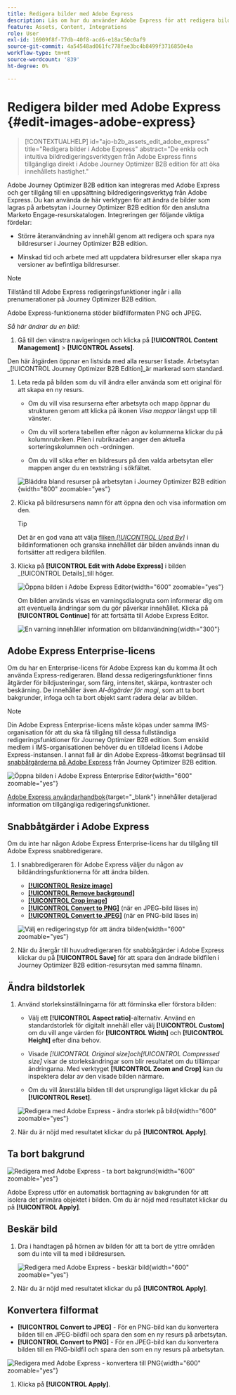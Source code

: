 ```yaml
---
title: Redigera bilder med Adobe Express
description: Läs om hur du använder Adobe Express för att redigera bilder på arbetsytan i Journey Optimizer B2B edition.
feature: Assets, Content, Integrations
role: User
exl-id: 16909f8f-77db-40f8-acd6-e18ac50c0af9
source-git-commit: 4a54548ad061fc778fae3bc4b8499f3716850e4a
workflow-type: tm+mt
source-wordcount: '839'
ht-degree: 0%

---
```


# Redigera bilder med Adobe Express {#edit-images-adobe-express}

>[!CONTEXTUALHELP]
>id="ajo-b2b_assets_edit_adobe_express"
>title="Redigera bilder i Adobe Express"
>abstract="De enkla och intuitiva bildredigeringsverktygen från Adobe Express finns tillgängliga direkt i Adobe Journey Optimizer B2B edition för att öka innehållets hastighet."

Adobe Journey Optimizer B2B edition kan integreras med Adobe Express och ger tillgång till en uppsättning bildredigeringsverktyg från Adobe Express. Du kan använda de här verktygen för att ändra de bilder som lagras på arbetsytan i Journey Optimizer B2B edition för den anslutna Marketo Engage-resurskatalogen. Integreringen ger följande viktiga fördelar:

* Större återanvändning av innehåll genom att redigera och spara nya bildresurser i Journey Optimizer B2B edition.

* Minskad tid och arbete med att uppdatera bildresurser eller skapa nya versioner av befintliga bildresurser.

>[!NOTE]
>
>Tillstånd till Adobe Express redigeringsfunktioner ingår i alla prenumerationer på Journey Optimizer B2B edition.

Adobe Express-funktionerna stöder bildfilformaten PNG och JPEG.

_Så här ändrar du en bild:_

1. Gå till den vänstra navigeringen och klicka på **[!UICONTROL Content Management]** > **[!UICONTROL Assets]**.

Den här åtgärden öppnar en listsida med alla resurser listade. Arbetsytan _[!UICONTROL Journey Optimizer B2B Edition]_är markerad som standard.

1. Leta reda på bilden som du vill ändra eller använda som ett original för att skapa en ny resurs.

   * Om du vill visa resurserna efter arbetsyta och mapp öppnar du strukturen genom att klicka på ikonen _Visa mappar_ längst upp till vänster.

   * Om du vill sortera tabellen efter någon av kolumnerna klickar du på kolumnrubriken. Pilen i rubrikraden anger den aktuella sorteringskolumnen och -ordningen.

   * Om du vill söka efter en bildresurs på den valda arbetsytan eller mappen anger du en textsträng i sökfältet.

   ![Bläddra bland resurser på arbetsytan i Journey Optimizer B2B edition](./assets/assets-native-workspace-filtered.png){width="800" zoomable="yes"}

1. Klicka på bildresursens namn för att öppna den och visa information om den.

   >[!TIP]
   >
   >Det är en god vana att välja [fliken _[!UICONTROL Used By]_](./marketo-engage-design-studio.md#view-asset-used-by-references) i bildinformationen och granska innehållet där bilden används innan du fortsätter att redigera bildfilen.

1. Klicka på **[!UICONTROL Edit with Adobe Express]** i bilden _[!UICONTROL Details]_till höger.

   ![Öppna bilden i Adobe Express Editor](./assets/assets-edit-adobe-express.png){width="600" zoomable="yes"}

   Om bilden används visas en varningsdialogruta som informerar dig om att eventuella ändringar som du gör påverkar innehållet. Klicka på **[!UICONTROL Continue]** för att fortsätta till Adobe Express Editor.

   ![En varning innehåller information om bildanvändning](./assets/assets-edit-adobe-express-usage-alert.png){width="300"}

## Adobe Express Enterprise-licens

Om du har en Enterprise-licens för Adobe Express kan du komma åt och använda Express-redigeraren. Bland dessa redigeringsfunktioner finns åtgärder för bildjusteringar, som färg, intensitet, skärpa, kontraster och beskärning. De innehåller även _AI-åtgärder för magi_, som att ta bort bakgrunder, infoga och ta bort objekt samt radera delar av bilden.

>[!NOTE]
>
>Din Adobe Express Enterprise-licens måste köpas under samma IMS-organisation för att du ska få tillgång till dessa fullständiga redigeringsfunktioner för Journey Optimizer B2B edition. Som enskild medlem i IMS-organisationen behöver du en tilldelad licens i Adobe Express-instansen. I annat fall är din Adobe Express-åtkomst begränsad till [snabbåtgärderna på Adobe Express](#quick-actions-in-adobe-express) från Journey Optimizer B2B edition.

![Öppna bilden i Adobe Express Enterprise Editor](./assets/assets-edit-adobe-express-enterprise-editor.png){width="600" zoomable="yes"}

[Adobe Express användarhandbok](https://helpx.adobe.com/express/user-guide.html){target="_blank"} innehåller detaljerad information om tillgängliga redigeringsfunktioner.

## Snabbåtgärder i Adobe Express

Om du inte har någon Adobe Express Enterprise-licens har du tillgång till Adobe Express snabbredigerare.

1. I snabbredigeraren för Adobe Express väljer du någon av bildändringsfunktionerna för att ändra bilden.

   * [**[!UICONTROL Resize image]**](#resize-image)
   * [**[!UICONTROL Remove background]**](#remove-background)
   * [**[!UICONTROL Crop image]**](#crop-image)
   * [**[!UICONTROL Convert to PNG]**](#convert-file-format) (när en JPEG-bild läses in)
   * [**[!UICONTROL Convert to JPEG]**](#convert-file-format) (när en PNG-bild läses in)

   ![Välj en redigeringstyp för att ändra bilden](./assets/assets-edit-adobe-express-left-menu.png){width="600" zoomable="yes"}

1. När du återgår till huvudredigeraren för snabbåtgärder i Adobe Express klickar du på **[!UICONTROL Save]** för att spara den ändrade bildfilen i Journey Optimizer B2B edition-resursytan med samma filnamn.

## Ändra bildstorlek

1. Använd storleksinställningarna för att förminska eller förstora bilden:

   * Välj ett **[!UICONTROL Aspect ratio]**-alternativ. Använd en standardstorlek för digitalt innehåll eller välj **[!UICONTROL Custom]** om du vill ange värden för **[!UICONTROL Width]** och **[!UICONTROL Height]** efter dina behov.

   * Visade _[!UICONTROL Original size]_och_[!UICONTROL Compressed size]_ visar de storleksändringar som blir resultatet om du tillämpar ändringarna. Med verktyget **[!UICONTROL Zoom and Crop]** kan du inspektera delar av den visade bilden närmare.

   * Om du vill återställa bilden till det ursprungliga läget klickar du på **[!UICONTROL Reset]**.

   ![Redigera med Adobe Express - ändra storlek på bild](./assets/assets-edit-adobe-express-resize-image.png){width="600" zoomable="yes"}

1. När du är nöjd med resultatet klickar du på **[!UICONTROL Apply]**.

## Ta bort bakgrund

![Redigera med Adobe Express - ta bort bakgrund](./assets/assets-edit-adobe-express-remove-background.png){width="600" zoomable="yes"}

Adobe Express utför en automatisk borttagning av bakgrunden för att isolera det primära objektet i bilden. Om du är nöjd med resultatet klickar du på **[!UICONTROL Apply]**.

## Beskär bild

1. Dra i handtagen på hörnen av bilden för att ta bort de yttre områden som du inte vill ta med i bildresursen.

   ![Redigera med Adobe Express - beskär bild](./assets/assets-edit-adobe-express-crop-image.png){width="600" zoomable="yes"}

1. När du är nöjd med resultatet klickar du på **[!UICONTROL Apply]**.

## Konvertera filformat

* **[!UICONTROL Convert to JPEG]** - För en PNG-bild kan du konvertera bilden till en JPEG-bildfil och spara den som en ny resurs på arbetsytan.
* **[!UICONTROL Convert to PNG]** - För en JPEG-bild kan du konvertera bilden till en PNG-bildfil och spara den som en ny resurs på arbetsytan.

![Redigera med Adobe Express - konvertera till PNG](./assets/assets-edit-adobe-express-convert-to-png.png){width="600" zoomable="yes"}

1. Klicka på **[!UICONTROL Apply]**.
